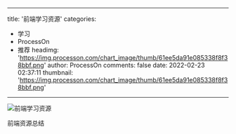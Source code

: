 
---
title: '前端学习资源'
categories: 
 - 学习
 - ProcessOn
 - 推荐
headimg: 'https://img.processon.com/chart_image/thumb/61ee5da91e085338f8f38bbf.png'
author: ProcessOn
comments: false
date: 2022-02-23 02:37:11
thumbnail: 'https://img.processon.com/chart_image/thumb/61ee5da91e085338f8f38bbf.png'
---

<div>   
<img class="thumb" alt="前端学习资源" src="https://img.processon.com/chart_image/thumb/61ee5da91e085338f8f38bbf.png" referrerpolicy="no-referrer">
<p>前端资源总结</p>  
</div>
            